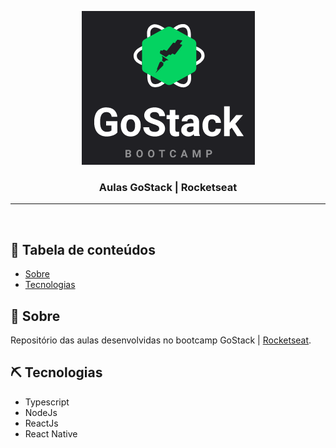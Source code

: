 <p align="center">
  <a href="" rel="noopener">
 <img width=277px src="./files_readme/logo.png" alt="Bot logo"></a>
</p>

<h3 align="center">Aulas GoStack | Rocketseat</h3>


---

<br>

## 📝 Tabela de conteúdos  

- [Sobre](#about)
- [Tecnologias](#tec)


## 🧐 Sobre <a name = "about"></a>

Repositório das aulas desenvolvidas no bootcamp GoStack | [Rocketseat](https://rocketseat.com.br/).

## ⛏️ Tecnologias <a name = "tec"></a>

* Typescript
* NodeJs
* ReactJs
* React Native
